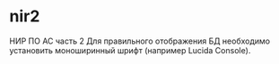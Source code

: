# nir2
НИР ПО АС часть 2
Для правильного отображения БД необходимо установить моноширинный шрифт (например Lucida Console).
